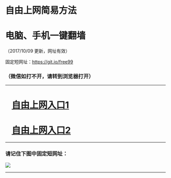﻿# 自由上网简易方法

# 电脑、手机一键翻墙

（2017/10/09 更新，网址有效）

固定短网址：https://git.io/free99

### （微信如打不开，请转到浏览器打开）


***





# &nbsp;&nbsp; <a href="http://ft360712252.fwq-tz-1001.info/fwqtz01.html?t=100900110725 " target="_blank">自由上网入口1</a>
# &nbsp;&nbsp; <a href="http://ft1276122417.fwq-tz-1002.info/fwqtz02.html?t=100900130433 " target="_blank">自由上网入口2</a>
***

### 请记住下图中固定短网址：

<img src="https://s3-us-west-2.amazonaws.com/fwq-1001/yjfq-20170905okok.png" /> 


***

